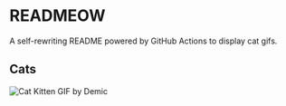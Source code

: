 # READMEOW

A self-rewriting README powered by GitHub Actions to display cat gifs.

## Cats

![Cat Kitten GIF by Demic](https://media4.giphy.com/media/3oriO0OEd9QIDdllqo/200.gif?cid=9acd02davt1vvyglh374jy3rpok4ohzc7eh079g7eqigo7pp&ep=v1_gifs_search&rid=200.gif&ct=g)
